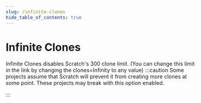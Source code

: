 ```yaml
---
slug: /infinite-clones
hide_table_of_contents: true
---
```


# Infinite Clones

Infinite Clones disables Scratch's 300 clone limit.
(You can change this limit in the link by changing the clones=Infinity to any value)
:::caution
Some projects assume that Scratch will prevent it from creating more clones at some point. These projects may break with this option enabled.

:::
